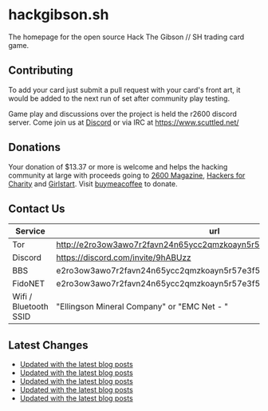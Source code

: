 # hackgibson.sh
The homepage for the open source Hack The Gibson // SH trading card game.


## Contributing

To add your card just submit a pull request with your card's front art, it would be added to the next run of set after community play testing.

Game play and discussions over the project is held the r2600 discord server. Come join us at [Discord](https://discord.com/invite/9hABUzz) or via IRC at https://www.scuttled.net/


## Donations

Your donation of $13.37 or more is welcome and helps the hacking community at large with proceeds going to [2600 Magazine](https://2600.com/), [Hackers for Charity](https://hackersforcharity.org) and [Girlstart](https://girlstart.org).  Visit [buymeacoffee](https://www.buymeacoffee.com/hackgibson.sh) to donate.


## Contact Us

Service | url
-|-
Tor | http://e2ro3ow3awo7r2favn24n65ycc2qmzkoayn5r57e3f56nvjwdcgg32ad.onion
Discord | https://discord.com/invite/9hABUzz
BBS | e2ro3ow3awo7r2favn24n65ycc2qmzkoayn5r57e3f56nvjwdcgg32ad.onion:23
FidoNET | e2ro3ow3awo7r2favn24n65ycc2qmzkoayn5r57e3f56nvjwdcgg32ad.onion:24554
Wifi / Bluetooth SSID | "Ellingson Mineral Company" or "EMC Net - <fidonet address>"

## Latest Changes
<!-- BLOG-POST-LIST:START -->
- [Updated with the latest blog posts](https://github.com/DFW2600/hackgibson.sh/commit/509e9849a6d1b974324c4d76fbbe218a9a8e3bc1)
- [Updated with the latest blog posts](https://github.com/DFW2600/hackgibson.sh/commit/2774651d78b2e54a6860c7eea8c8aeb2fba858e4)
- [Updated with the latest blog posts](https://github.com/DFW2600/hackgibson.sh/commit/a5edc9da1b3b207f26ae03ba5f1cfdfbcd850443)
- [Updated with the latest blog posts](https://github.com/DFW2600/hackgibson.sh/commit/cb2591629cb59597152718c1137b2d60e6bf1e52)
- [Updated with the latest blog posts](https://github.com/DFW2600/hackgibson.sh/commit/049f008180eed388d08ee5cfaa479bd09eeadd7e)
<!-- BLOG-POST-LIST:END -->

